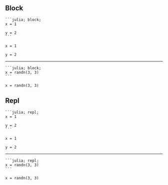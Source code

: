 ## Block

````
```julia; block;
x = 1

y = 2
```
````

```julia; block;
x = 1

y = 2
```

---

````
```julia; block;
x = randn(3, 3)
```
````

```julia; block;
x = randn(3, 3)
```

## Repl

````
```julia; repl;
x = 1

y = 2
```
````

```julia; repl;
x = 1

y = 2
```

---

````
```julia; repl;
x = randn(3, 3)
```
````

```julia; repl;
x = randn(3, 3)
```

